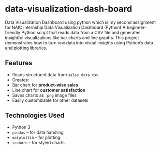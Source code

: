 # data-visualization-dash-board
Data Visualization Dashboard using python which is my second assignment for NAIC internship
Data Visualization Dashboard (Python)
A beginner-friendly Python script that reads data from a CSV file and generates insightful visualizations like bar charts and line graphs. This project demonstrates how to turn raw data into visual insights using Python’s data and plotting libraries.

## Features
-  Reads structured data from `sales_data.csv`
-  Creates:
  - Bar chart for **product-wise sales**
  - Line chart for **customer satisfaction**
-  Saves charts as `.png` image files
-  Easily customizable for other datasets

## Technologies Used
- Python 3
- `pandas` – for data handling
- `matplotlib` – for plotting
- `seaborn` – for styled charts

